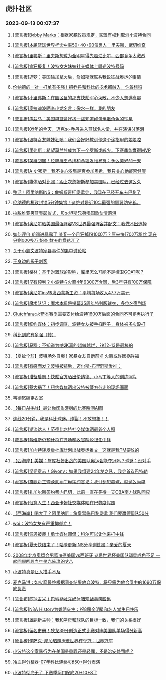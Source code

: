 ## 虎扑社区 
### 2023-09-13 00:07:37

1. [[流言板]Bobby Marks：根据家暴政策规定，联盟有权利取消小波特合同](https://bbs.hupu.com/62083376.html)

2. [[流言板]本届篮球世界杯命中率50+40+90仅两人：里夫斯、武切维奇](https://bbs.hupu.com/62081546.html)

3. [[流言板]里弗斯：里夫斯想成为全明星得先超过比尔，西部竞争太激烈](https://bbs.hupu.com/62084278.html)

4. [[流言板]疯狂报复！波特女友妹妹社交媒体上曝光波特号码](https://bbs.hupu.com/62084774.html)

5. [[流言板]追梦：美国输加拿大后，詹姆斯就联系我说征战奥运的事情](https://bbs.hupu.com/62080135.html)

6. [伦纳德的一对一打单有多强！把乔丹和科比的技术都融入，你敢想吗](https://bbs.hupu.com/62079458.html)

7. [[流言板]小里弗斯：在园区里的那支快船军心涣散，不少人想逃离那](https://bbs.hupu.com/62084113.html)

8. [[流言板]奥拉迪波晒李小龙名言：像水一样，我的朋友](https://bbs.hupu.com/62084295.html)

9. [[流言板]库兹马：美国男篮最好找一些知道如何承担角色的球星](https://bbs.hupu.com/62083695.html)

10. [[流言板]09年的今天，迈克尔-乔丹进入篮球名人堂，并在演讲时落泪](https://bbs.hupu.com/62083787.html)

11. [[流言板]波特女友妹妹狂喷：我们会好好教训你这个涂指甲的娘娘腔](https://bbs.hupu.com/62078319.html)

12. [[流言板]里弗斯：希望莫兰特成为下一个罗斯或威少，下赛季能赢得MVP](https://bbs.hupu.com/62084165.html)

13. [[流言板]英雄回国！拉脱维亚总统和总理发推祝贺：多么美好的一天](https://bbs.hupu.com/62082022.html)

14. [[流言板]A-史密斯：我不关心浓眉是否参加奥运，我只关心他能否健康](https://bbs.hupu.com/62083946.html)

15. [[流言板]媒体晒对比照：距上次詹姆斯参加美国队，已经过去这么久](https://bbs.hupu.com/62079236.html)

16. [整活！阿里纳斯INS：詹姆斯要打奥运会，我现在已经开车去巴黎了](https://bbs.hupu.com/62078428.html)

17. [伦纳德的极致封锁5分钟集锦！这绝对是近10年最强的侧翼防守者。](https://bbs.hupu.com/62080453.html)

18. [拉脱维亚男篮表彰仪式，贝尔坦斯兄弟唱国歌动情落泪](https://bbs.hupu.com/62082080.html)

19. [[流言板]奥尼尔晒美国最强阵容VS世界最强阵容并配文：我做不出选择](https://bbs.hupu.com/62081393.html)

20. [如何评价 胡锡进暴露了  某音一个月狂掉粉1000万？原来快1700万粉丝 现在只剩600多万 胡桑 故乡的樱花开了](https://bbs.hupu.com/62079058.html)

21. [关于小凯文波特家暴事件的集中讨论帖](https://bbs.hupu.com/62075157.html)

22. [王身边的影子刺客](https://bbs.hupu.com/62081641.html)

23. [[流言板]格林：基于对篮球的影响，库里怎么可能不是控卫GOAT呢？](https://bbs.hupu.com/62078407.html)

24. [[流言板]早有预判？小波特与火箭4年6300万合同，后3年只有100万保障](https://bbs.hupu.com/62077116.html)

25. [[流言板]奥尼尔ins转发西蒙斯工资：平均每场收入47.7万美元](https://bbs.hupu.com/62081310.html)

26. [[流言板]魔术队记：魔术本周将揭幕35周年特别版球衣，多位名宿到场](https://bbs.hupu.com/62083206.html)

27. [Clutchfans:火箭本赛季需要支付给波特1600万后面的合同不可能再执行了](https://bbs.hupu.com/62080562.html)

28. [[流言板]纽约媒体：初步调查，波特女友被手掐脖子，身体被多次殴打](https://bbs.hupu.com/62077771.html)

29. [科比到底有多强（转）](https://bbs.hupu.com/62083628.html)

30. [[流言板]马穆：不知道为啥2K真的越做越烂，2K12-13是最棒的](https://bbs.hupu.com/62077852.html)

31. [【夏扯个球】波特场外自爆！家暴女友自断前程 火箭或许因祸得福](https://bbs.hupu.com/62081764.html)

32. [[流言板]有感而发？波特被捕后，迈尔斯-布里奇斯发推：](https://bbs.hupu.com/62077725.html)

33. [[流言板]准备启航！快船官方晒出伦纳德、小马丁等人的训练照片](https://bbs.hupu.com/62083277.html)

34. [[流言板]惹大祸了！纽约媒体晒出波特被警方带走的现场画面](https://bbs.hupu.com/62077602.html)

35. [韦德怒砸更衣室](https://bbs.hupu.com/62078314.html)

36. [【每日AI挑战】最让你印象深刻的比赛瞬间AI图](https://bbs.hupu.com/62079999.html)

37. [连线20分钟，我是科比球迷，炸裂！不敢想象！！](https://bbs.hupu.com/62081778.html)

38. [[流言板]潮流达人！范德比尔特社交媒体晒最新个人照](https://bbs.hupu.com/62083949.html)

39. [[流言板]戴维斯仍预计将在开场和收官阶段担任中锋](https://bbs.hupu.com/62076998.html)

40. [[流言板]加内特转发詹杜库计划出战奥运推文：这就是我TM要说的](https://bbs.hupu.com/62076584.html)

41. [【西海岸】美媒：詹库杜皆出战的美国队奥运会能夺冠吗？球迷：没对手](https://bbs.hupu.com/62079997.html)

42. [[流言板]坚韧意志！Givony：如果我组建24年梦之队，我会首选巴特勒](https://bbs.hupu.com/62081027.html)

43. [[流言板]雄鹿新主帅谈此前字母续约言论：我们都想赢球，就这么简单](https://bbs.hupu.com/62083552.html)

44. [[流言板]扎加尔斯签约费内巴切，此前一直在等待一支CBA南方球队回应](https://bbs.hupu.com/62076634.html)

45. [[流言板]惬意人生！西亚卡姆社交媒体晒在巴黎度假照](https://bbs.hupu.com/62084234.html)

46. [【西海岸】喝大了？阿里纳斯：詹皇驾临巴黎奥运 我们要赢德国队50分](https://bbs.hupu.com/62079531.html)

47. [woj：波特女友有严重抑郁症！](https://bbs.hupu.com/62084767.html)

48. [[流言板]佩恩被裁！勇士媒体调侃：科尔可以让他来打中锋](https://bbs.hupu.com/62076146.html)

49. [[流言板]夏天快结束了！哈登更新INS分享训练照：亲爱的夏天](https://bbs.hupu.com/62081762.html)

50. [2008年北京奥运会男篮决赛美国vs西班牙  这届世界杯美国队球星成色不足  一起回顾回顾当年星光璀璨的梦八](https://bbs.hupu.com/62081484.html)

51. [小波特真是让人措手不及](https://bbs.hupu.com/62083454.html)

52. [麦克马洪：如火箭最终根据调查结果放弃波特，将只需为他合同中的1690万保底负责](https://bbs.hupu.com/62083921.html)

53. [[流言板]网球吉米！巴特勒社交媒体晒观战美网图集](https://bbs.hupu.com/62084031.html)

54. [[流言板]NBA History为姚明庆生：祝8届全明星和名人堂生日快乐](https://bbs.hupu.com/62085099.html)

55. [[流言板]雄鹿新主帅：我和字母和球队的目标一致，我们的关系很好](https://bbs.hupu.com/62083690.html)

56. [[流言板]留名史册！狄龙39分创造正式比赛对阵美国队单场得分新高](https://bbs.hupu.com/62082568.html)

57. [[流言板]伊萨克-邦加晒照庆祝世界杯夺冠：世界冠军](https://bbs.hupu.com/62084072.html)

58. [小波特这个家暴行为在美国是重罪还是轻罪，还是治安处罚呢？](https://bbs.hupu.com/62083235.html)

59. [冷血得分机器-07年科比连续4场50+得分表演](https://bbs.hupu.com/62084375.html)

60. [小波特彻底无了 下赛季阿门保底20+10+8了](https://bbs.hupu.com/62084284.html)

